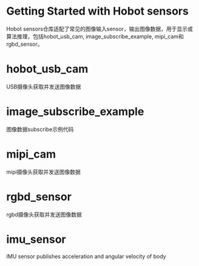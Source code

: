 Getting Started with Hobot sensors
=======

Hobot sensors仓库适配了常见的图像输入sensor，输出图像数据，用于显示或算法推理，包括hobot_usb_cam, image_subscribe_example, mipi_cam和rgbd_sensor。

# hobot_usb_cam

USB摄像头获取并发送图像数据

# image_subscribe_example

图像数据subscribe示例代码

# mipi_cam

mipi摄像头获取并发送图像数据

# rgbd_sensor

rgbd摄像头获取并发送图像数据

# imu_sensor

IMU sensor publishes acceleration and angular velocity of body
